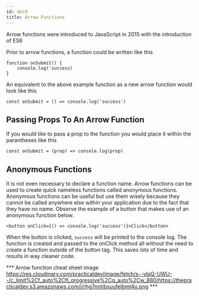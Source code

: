 ```yaml
---
id: doc9
title: Arrow Functions
---
```


Arrow functions were introduced to JavaScript in 2015 with the introduction of ES6

Prior to arrow functions, a function could be written like this
```
function onSubmit() {
    console.log('success)
}
```

An equivalent to the above example function as a new arrow function would look like this
```
const onSubmit = () => console.log('success')
```
## Passing Props To An Arrow Function
If you would like to pass a prop to the function you would place it within the parantheses like this
```
const onSubmit = (prop) => console.log(prop)
```

## Anonymous Functions
It is not even necessary to declare a function name. Arrow functions can be used to create quick nameless functions called anonymous functions. Anonymous functions can be useful but use them wisely because they cannot be called anywhere else within your application due to the fact that they have no name. Observe the example of a button that makes use of an anonymous function below.
```
<button onClick={() => console.log('success')}>Click</button>
```

When the button is clicked, `success` will be printed to the console log. The function is created and passed to the onClick method all without the need to create a function outside of the button tag. This saves lots of time and results in way cleaner code.

*** Arrow function cheat sheet image https://res.cloudinary.com/practicaldev/image/fetch/s--vlqQ-UWU--/c_limit%2Cf_auto%2Cfl_progressive%2Cq_auto%2Cw_880/https://thepracticaldev.s3.amazonaws.com/i/rhg7nntibsuufeibmt4u.png ***